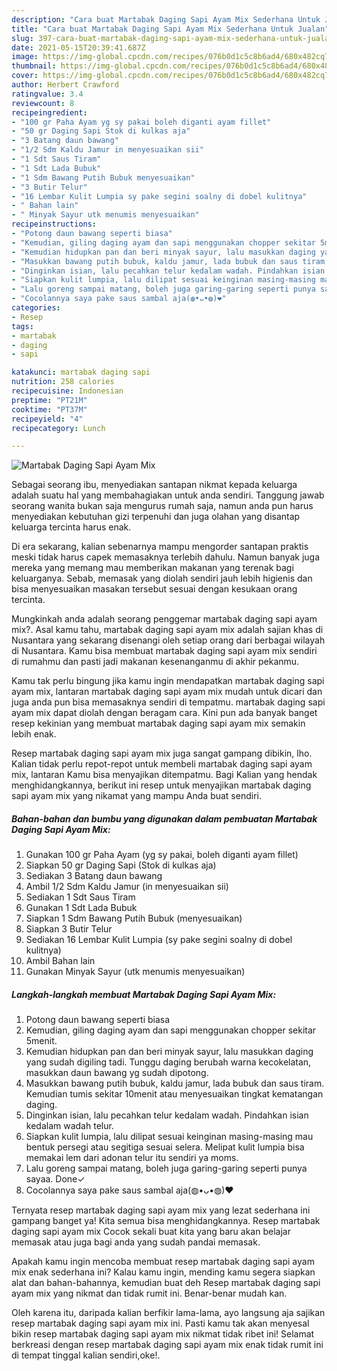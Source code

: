 ```yaml
---
description: "Cara buat Martabak Daging Sapi Ayam Mix Sederhana Untuk Jualan"
title: "Cara buat Martabak Daging Sapi Ayam Mix Sederhana Untuk Jualan"
slug: 397-cara-buat-martabak-daging-sapi-ayam-mix-sederhana-untuk-jualan
date: 2021-05-15T20:39:41.687Z
image: https://img-global.cpcdn.com/recipes/076b0d1c5c8b6ad4/680x482cq70/martabak-daging-sapi-ayam-mix-foto-resep-utama.jpg
thumbnail: https://img-global.cpcdn.com/recipes/076b0d1c5c8b6ad4/680x482cq70/martabak-daging-sapi-ayam-mix-foto-resep-utama.jpg
cover: https://img-global.cpcdn.com/recipes/076b0d1c5c8b6ad4/680x482cq70/martabak-daging-sapi-ayam-mix-foto-resep-utama.jpg
author: Herbert Crawford
ratingvalue: 3.4
reviewcount: 8
recipeingredient:
- "100 gr Paha Ayam yg sy pakai boleh diganti ayam fillet"
- "50 gr Daging Sapi Stok di kulkas aja"
- "3 Batang daun bawang"
- "1/2 Sdm Kaldu Jamur in menyesuaikan sii"
- "1 Sdt Saus Tiram"
- "1 Sdt Lada Bubuk"
- "1 Sdm Bawang Putih Bubuk menyesuaikan"
- "3 Butir Telur"
- "16 Lembar Kulit Lumpia sy pake segini soalny di dobel kulitnya"
- " Bahan lain"
- " Minyak Sayur utk menumis menyesuaikan"
recipeinstructions:
- "Potong daun bawang seperti biasa"
- "Kemudian, giling daging ayam dan sapi menggunakan chopper sekitar 5menit."
- "Kemudian hidupkan pan dan beri minyak sayur, lalu masukkan daging yang sudah digiling tadi. Tunggu daging berubah warna kecokelatan, masukkan daun bawang yg sudah dipotong."
- "Masukkan bawang putih bubuk, kaldu jamur, lada bubuk dan saus tiram. Kemudian tumis sekitar 10menit atau menyesuaikan tingkat kematangan daging."
- "Dinginkan isian, lalu pecahkan telur kedalam wadah. Pindahkan isian kedalam wadah telur."
- "Siapkan kulit lumpia, lalu dilipat sesuai keinginan masing-masing mau bentuk persegi atau segitiga sesuai selera. Melipat kulit lumpia bisa memakai lem dari adonan telur itu sendiri ya moms."
- "Lalu goreng sampai matang, boleh juga garing-garing seperti punya sayaa. Done✓"
- "Cocolannya saya pake saus sambal aja(◍•ᴗ•◍)❤"
categories:
- Resep
tags:
- martabak
- daging
- sapi

katakunci: martabak daging sapi 
nutrition: 258 calories
recipecuisine: Indonesian
preptime: "PT21M"
cooktime: "PT37M"
recipeyield: "4"
recipecategory: Lunch

---
```



![Martabak Daging Sapi Ayam Mix](https://img-global.cpcdn.com/recipes/076b0d1c5c8b6ad4/680x482cq70/martabak-daging-sapi-ayam-mix-foto-resep-utama.jpg)

Sebagai seorang ibu, menyediakan santapan nikmat kepada keluarga adalah suatu hal yang membahagiakan untuk anda sendiri. Tanggung jawab seorang  wanita bukan saja mengurus rumah saja, namun anda pun harus menyediakan kebutuhan gizi terpenuhi dan juga olahan yang disantap keluarga tercinta harus enak.

Di era  sekarang, kalian sebenarnya mampu mengorder santapan praktis meski tidak harus capek memasaknya terlebih dahulu. Namun banyak juga mereka yang memang mau memberikan makanan yang terenak bagi keluarganya. Sebab, memasak yang diolah sendiri jauh lebih higienis dan bisa menyesuaikan masakan tersebut sesuai dengan kesukaan orang tercinta. 



Mungkinkah anda adalah seorang penggemar martabak daging sapi ayam mix?. Asal kamu tahu, martabak daging sapi ayam mix adalah sajian khas di Nusantara yang sekarang disenangi oleh setiap orang dari berbagai wilayah di Nusantara. Kamu bisa membuat martabak daging sapi ayam mix sendiri di rumahmu dan pasti jadi makanan kesenanganmu di akhir pekanmu.

Kamu tak perlu bingung jika kamu ingin mendapatkan martabak daging sapi ayam mix, lantaran martabak daging sapi ayam mix mudah untuk dicari dan juga anda pun bisa memasaknya sendiri di tempatmu. martabak daging sapi ayam mix dapat diolah dengan beragam cara. Kini pun ada banyak banget resep kekinian yang membuat martabak daging sapi ayam mix semakin lebih enak.

Resep martabak daging sapi ayam mix juga sangat gampang dibikin, lho. Kalian tidak perlu repot-repot untuk membeli martabak daging sapi ayam mix, lantaran Kamu bisa menyajikan ditempatmu. Bagi Kalian yang hendak menghidangkannya, berikut ini resep untuk menyajikan martabak daging sapi ayam mix yang nikamat yang mampu Anda buat sendiri.

<!--inarticleads1-->

##### Bahan-bahan dan bumbu yang digunakan dalam pembuatan Martabak Daging Sapi Ayam Mix:

1. Gunakan 100 gr Paha Ayam (yg sy pakai, boleh diganti ayam fillet)
1. Siapkan 50 gr Daging Sapi (Stok di kulkas aja)
1. Sediakan 3 Batang daun bawang
1. Ambil 1/2 Sdm Kaldu Jamur (in menyesuaikan sii)
1. Sediakan 1 Sdt Saus Tiram
1. Gunakan 1 Sdt Lada Bubuk
1. Siapkan 1 Sdm Bawang Putih Bubuk (menyesuaikan)
1. Siapkan 3 Butir Telur
1. Sediakan 16 Lembar Kulit Lumpia (sy pake segini soalny di dobel kulitnya)
1. Ambil  Bahan lain
1. Gunakan  Minyak Sayur (utk menumis menyesuaikan)




<!--inarticleads2-->

##### Langkah-langkah membuat Martabak Daging Sapi Ayam Mix:

1. Potong daun bawang seperti biasa
1. Kemudian, giling daging ayam dan sapi menggunakan chopper sekitar 5menit.
1. Kemudian hidupkan pan dan beri minyak sayur, lalu masukkan daging yang sudah digiling tadi. Tunggu daging berubah warna kecokelatan, masukkan daun bawang yg sudah dipotong.
1. Masukkan bawang putih bubuk, kaldu jamur, lada bubuk dan saus tiram. Kemudian tumis sekitar 10menit atau menyesuaikan tingkat kematangan daging.
1. Dinginkan isian, lalu pecahkan telur kedalam wadah. Pindahkan isian kedalam wadah telur.
1. Siapkan kulit lumpia, lalu dilipat sesuai keinginan masing-masing mau bentuk persegi atau segitiga sesuai selera. Melipat kulit lumpia bisa memakai lem dari adonan telur itu sendiri ya moms.
1. Lalu goreng sampai matang, boleh juga garing-garing seperti punya sayaa. Done✓
1. Cocolannya saya pake saus sambal aja(◍•ᴗ•◍)❤




Ternyata resep martabak daging sapi ayam mix yang lezat sederhana ini gampang banget ya! Kita semua bisa menghidangkannya. Resep martabak daging sapi ayam mix Cocok sekali buat kita yang baru akan belajar memasak atau juga bagi anda yang sudah pandai memasak.

Apakah kamu ingin mencoba membuat resep martabak daging sapi ayam mix enak sederhana ini? Kalau kamu ingin, mending kamu segera siapkan alat dan bahan-bahannya, kemudian buat deh Resep martabak daging sapi ayam mix yang nikmat dan tidak rumit ini. Benar-benar mudah kan. 

Oleh karena itu, daripada kalian berfikir lama-lama, ayo langsung aja sajikan resep martabak daging sapi ayam mix ini. Pasti kamu tak akan menyesal bikin resep martabak daging sapi ayam mix nikmat tidak ribet ini! Selamat berkreasi dengan resep martabak daging sapi ayam mix enak tidak rumit ini di tempat tinggal kalian sendiri,oke!.

